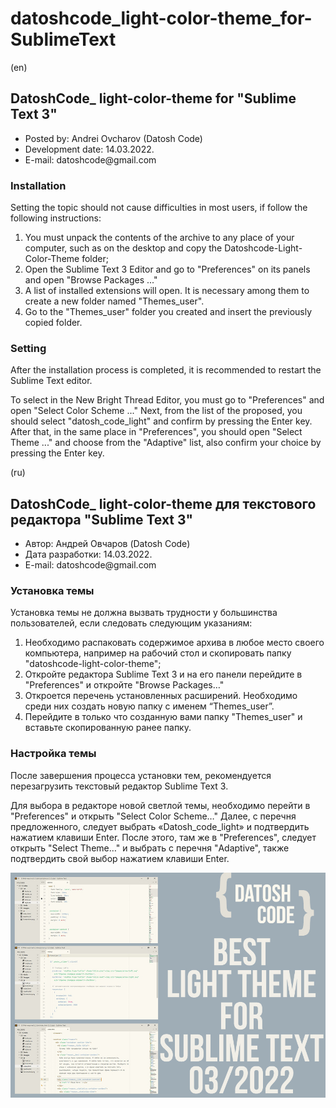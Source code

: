 # datoshcode_light-color-theme_for-SublimeText
(en)
<h2>DatoshCode_  light-color-theme for "Sublime Text 3"</h2>

<ul>
  <li>Posted by: Andrei Ovcharov (Datosh Code) </li>
  <li>Development date: 14.03.2022. </li>
  <li>E-mail: datoshcode@gmail.com </li>
</ul>

<h3> Installation</h3> 

Setting the topic should not cause difficulties in most users, if follow the following instructions:

1.	You must unpack the contents of the archive to any place of your computer, such as on the desktop and copy the Datoshcode-Light-Color-Theme folder;
2.	Open the Sublime Text 3 Editor and go to "Preferences" on its panels and open "Browse Packages ..."
3.	A list of installed extensions will open. It is necessary among them to create a new folder named "Themes_user".
4.	Go to the "Themes_user" folder you created and insert the previously copied folder.

<h3> Setting </h3>

After the installation process is completed, it is recommended to restart the Sublime Text editor.

To select in the New Bright Thread Editor, you must go to "Preferences" and open "Select Color Scheme ..." Next, from the list of the proposed, you should select "datosh_code_light" and confirm by pressing the Enter key. After that, in the same place in "Preferences", you should open "Select Theme ..." and choose from the "Adaptive" list, also confirm your choice by pressing the Enter key.


(ru)
<h2>DatoshCode_  light-color-theme для текстового редактора "Sublime Text 3"</h2>

<ul>
  <li>Автор: Андрей Овчаров (Datosh Code) </li>
  <li>Дата разработки: 14.03.2022. </li>
  <li>E-mail: datoshcode@gmail.com </li>
</ul>

<h3> Установка темы </h3> 

Установка темы не должна вызвать трудности у большинства пользователей, если следовать следующим указаниям:

1.	Необходимо распаковать содержимое архива в любое место своего компьютера, например на рабочий стол и скопировать папку "datoshcode-light-color-theme";
2.	Откройте редактора Sublime Text 3 и на его панели перейдите в "Preferences" и откройте "Browse Packages…"
3.	Откроется перечень установленных расширений. Необходимо среди них создать новую папку с именем “Themes_user”.
4.	Перейдите в только что созданную вами папку "Themes_user" и вставьте скопированную ранее папку.

<h3> Настройка темы </h3>

После завершения процесса установки тем, рекомендуется перезагрузить текстовый редактор Sublime Text 3.

Для выбора в редакторе новой светлой темы, необходимо перейти в "Preferences" и открыть "Select Color Scheme…" Далее, с перечня предложенного, следует выбрать «Datosh_code_light» и подтвердить нажатием клавиши Enter. После этого, там же в "Preferences", следует открыть "Select Theme…" и выбрать с перечня "Adaptive", также подтвердить свой выбор нажатием клавиши Enter.

<img src="about_theme.jpg" alt="image color theme">



